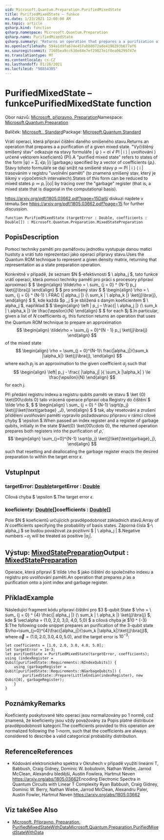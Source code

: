 ```yaml
---
uid: Microsoft.Quantum.Preparation.PurifiedMixedState
title: PurifiedMixedState – funkce
ms.date: 1/23/2021 12:00:00 AM
ms.topic: article
qsharp.kind: function
qsharp.namespace: Microsoft.Quantum.Preparation
qsharp.name: PurifiedMixedState
qsharp.summary: "Returns an operation that prepares a a purification of a given mixed state.\rA \"purified mixed state\" refers to states of the form |ψ⟩ = Σᵢ √\U0001D45Dᵢ |\U0001D456⟩ |garbageᵢ⟩ specified by a vector of\rcoefficients {\U0001D45Dᵢ}. States of this form can be reduced to mixed states ρ ≔ \U0001D45Dᵢ |\U0001D456⟩⟨\U0001D456| by tracing over the \"garbage\"\rregister (that is, a mixed state that is diagonal in the computational basis).\r\rSee https://arxiv.org/pdf/1805.03662.pdf?page=15 for further discussion."
ms.openlocfilehash: 594a1d9fa674e457ab88072ade4198283b677af6
ms.sourcegitcommit: 71605ea9cc630e84e7ef29027e1f0ea06299747e
ms.translationtype: MT
ms.contentlocale: cs-CZ
ms.lasthandoff: 01/26/2021
ms.locfileid: "98854305"
---
```

# <a name="purifiedmixedstate-function"></a><span data-ttu-id="f8ca1-102">PurifiedMixedState – funkce</span><span class="sxs-lookup"><span data-stu-id="f8ca1-102">PurifiedMixedState function</span></span>

<span data-ttu-id="f8ca1-103">Obor názvů: [Microsoft. přípravno. Preparation](xref:Microsoft.Quantum.Preparation)</span><span class="sxs-lookup"><span data-stu-id="f8ca1-103">Namespace: [Microsoft.Quantum.Preparation](xref:Microsoft.Quantum.Preparation)</span></span>

<span data-ttu-id="f8ca1-104">Balíček: [Microsoft.. Standard](https://nuget.org/packages/Microsoft.Quantum.Standard)</span><span class="sxs-lookup"><span data-stu-id="f8ca1-104">Package: [Microsoft.Quantum.Standard](https://nuget.org/packages/Microsoft.Quantum.Standard)</span></span>


<span data-ttu-id="f8ca1-105">Vrátí operaci, která připraví čištění daného smíšeného stavu.</span><span class="sxs-lookup"><span data-stu-id="f8ca1-105">Returns an operation that prepares a a purification of a given mixed state.</span></span>
<span data-ttu-id="f8ca1-106">"Vyčištěný smíšený stav" odkazuje na stavy formuláře | ψ ⟩ = σi √ PI | i ⟩ | uvolňování ⟩ určené vektorem koeficientů {PI}.</span><span class="sxs-lookup"><span data-stu-id="f8ca1-106">A "purified mixed state" refers to states of the form |ψ⟩ = Σᵢ √𝑝ᵢ |𝑖⟩ |garbageᵢ⟩ specified by a vector of coefficients {𝑝ᵢ}.</span></span> <span data-ttu-id="f8ca1-107">Stavy tohoto formuláře se dají snížit na smíšené stavy ρ ≔ PI | i ⟩ ⟨ i | trasováním v registru "uvolnění paměti" (to znamená smíšený stav, který je šikmý v výpočetních intervalech).</span><span class="sxs-lookup"><span data-stu-id="f8ca1-107">States of this form can be reduced to mixed states ρ ≔ 𝑝ᵢ |𝑖⟩⟨𝑖| by tracing over the "garbage" register (that is, a mixed state that is diagonal in the computational basis).</span></span>

<span data-ttu-id="f8ca1-108"> https://arxiv.org/pdf/1805.03662.pdf?page=15Další diskuzi najdete v tématu.</span><span class="sxs-lookup"><span data-stu-id="f8ca1-108">See https://arxiv.org/pdf/1805.03662.pdf?page=15 for further discussion.</span></span>

```qsharp
function PurifiedMixedState (targetError : Double, coefficients : Double[]) : Microsoft.Quantum.Preparation.MixedStatePreparation
```


## <a name="description"></a><span data-ttu-id="f8ca1-109">Popis</span><span class="sxs-lookup"><span data-stu-id="f8ca1-109">Description</span></span>

<span data-ttu-id="f8ca1-110">Pomocí techniky paměti pro paměťovou jednotku vystupuje danou matici hustoty a vrátí tuto reprezentaci jako operaci přípravy stavu.</span><span class="sxs-lookup"><span data-stu-id="f8ca1-110">Uses the Quantum ROM technique to represent a given density matrix, returning that representation as a state preparation operation.</span></span>

<span data-ttu-id="f8ca1-111">Konkrétně v případě, že seznam $N $-efektivnosti $ \ alpha_j $, tato funkce vrátí operaci, která pomocí techniky paměti pro práci s procesory připraví aproximaci $ $ \begin{align} \tilde\rho = \ sum_ {j = 0} ^ {N-1} p_j \ket{j}\bra{j} \end{align} $ $ pro smíšený stav $ $ \begin{align} \rho = \ sum_ {j = 0} ^ {N-1} \ FRAC {| alpha_j |} {\ sum_k | \ alpha_k |} \ket{j}\bra{j}, \end{align} $ $, kde každá $p _j $ je sblížená s daným koeficientem $ \ alpha_j $, například $ $ \begin{align} \left | p_j – \frac{| \ alpha_j |} {\ sum_k | \ alpha_k |} \le \frac{\epsilon}{N} \end{align} $ $ for each $j $.</span><span class="sxs-lookup"><span data-stu-id="f8ca1-111">In particular, given a list of $N$ coefficients $\alpha_j$, this function returns an operation that uses the Quantum ROM technique to prepare an approximation $$ \begin{align} \tilde\rho = \sum_{j = 0}^{N - 1} p_j \ket{j}\bra{j} \end{align} $$ of the mixed state $$ \begin{align} \rho = \sum_{j = 0}^{N-1}\ frac{|alpha_j|}{\sum_k |\alpha_k|} \ket{j}\bra{j}, \end{align} $$ where each $p_j$ is an approximation to the given coefficient $\alpha_j$ such that $$ \begin{align} \left| p_j - \frac{ |\alpha_j| }{ \sum_k |\alpha_k| } \le \frac{\epsilon}{N} \end{align} $$ for each $j$.</span></span>

<span data-ttu-id="f8ca1-112">Při předání registru indexu a registru qubits paměti ve stavu $ \ket {0} \ket{00\cdots 0} tato vrácená operace připraví oba Registry do čištění $ \tilde \rho $, $ $ \begin{align} \ sum_ {j = 0} ^ {N-1} \sqrt{p_j} \ket{j}\ket{\text{garbage} _J}, \end{align} $ $ tak, aby resetování a zrušení přidělení uvolňování paměti vypravilo požadovanou přípravu v rámci cílové chyby $ \epsilon $.</span><span class="sxs-lookup"><span data-stu-id="f8ca1-112">When passed an index register and a register of garbage qubits, initially in the state $\ket{0} \ket{00\cdots 0}, the returned operation prepares both registers into the purification of $\tilde \rho$, $$ \begin{align} \sum_{j=0}^{N-1} \sqrt{p_j} \ket{j}\ket{\text{garbage}_j}, \end{align} $$ such that resetting and deallocating the garbage register enacts the desired preparation to within the target error $\epsilon$.</span></span>

## <a name="input"></a><span data-ttu-id="f8ca1-113">Vstup</span><span class="sxs-lookup"><span data-stu-id="f8ca1-113">Input</span></span>

### <a name="targeterror--double"></a><span data-ttu-id="f8ca1-114">targetError: [Double](xref:microsoft.quantum.lang-ref.double)</span><span class="sxs-lookup"><span data-stu-id="f8ca1-114">targetError : [Double](xref:microsoft.quantum.lang-ref.double)</span></span>

<span data-ttu-id="f8ca1-115">Cílová chyba $ \epsilon $.</span><span class="sxs-lookup"><span data-stu-id="f8ca1-115">The target error $\epsilon$.</span></span>


### <a name="coefficients--double"></a><span data-ttu-id="f8ca1-116">koeficienty: [Double](xref:microsoft.quantum.lang-ref.double)[]</span><span class="sxs-lookup"><span data-stu-id="f8ca1-116">coefficients : [Double](xref:microsoft.quantum.lang-ref.double)[]</span></span>

<span data-ttu-id="f8ca1-117">Pole $N $ koeficientů určujících pravděpodobnost základních stavů.</span><span class="sxs-lookup"><span data-stu-id="f8ca1-117">Array of $N$ coefficients specifying the probability of basis states.</span></span>
<span data-ttu-id="f8ca1-118">Záporná čísla $-\ alpha_j $ se budou považovat za pozitivní $ | \ alpha_j | $.</span><span class="sxs-lookup"><span data-stu-id="f8ca1-118">Negative numbers $-\alpha_j$ will be treated as positive $|\alpha_j|$.</span></span>



## <a name="output--mixedstatepreparation"></a><span data-ttu-id="f8ca1-119">Výstup: [MixedStatePreparation](xref:Microsoft.Quantum.Preparation.MixedStatePreparation)</span><span class="sxs-lookup"><span data-stu-id="f8ca1-119">Output : [MixedStatePreparation](xref:Microsoft.Quantum.Preparation.MixedStatePreparation)</span></span>

<span data-ttu-id="f8ca1-120">Operace, která připraví $ \tilde \rho $ jako čištění do společného indexu a registru pro uvolňování paměti.</span><span class="sxs-lookup"><span data-stu-id="f8ca1-120">An operation that prepares $\tilde \rho$ as a purification onto a joint index and garbage register.</span></span>

## <a name="example"></a><span data-ttu-id="f8ca1-121">Příklad</span><span class="sxs-lookup"><span data-stu-id="f8ca1-121">Example</span></span>

<span data-ttu-id="f8ca1-122">Následující fragment kódu připraví čištění pro $3 $-qubit State $ \rho = \ sum_ {j = 0} ^ {4} \frac{| alpha_j |} {\ sum_k | \ alpha_k |} \ket{j}\bra{j} $, kde $ \vec\alpha = (1.0, 2,0, 3,0, 4,0, 5,0) $ a cílová chyba je $10 ^ {-3} $:</span><span class="sxs-lookup"><span data-stu-id="f8ca1-122">The following code snippet prepares an purification of the $3$-qubit state $\rho=\sum_{j=0}^{4}\frac{|alpha_j|}{\sum_k |\alpha_k|}\ket{j}\bra{j}$, where $\vec\alpha=(1.0, 2.0, 3.0, 4.0, 5.0)$, and the target error is $10^{-3}$:</span></span>

```qsharp
let coefficients = [1.0, 2.0, 3.0, 4.0, 5.0];
let targetError = 1e-3;
let purifiedState = PurifiedMixedState(targetError, coefficients);
using (indexRegister = Qubit[purifiedState::Requirements::NIndexQubits]) {
    using (garbageRegister = Qubit[purifiedState::Requirements::NGarbageQubits]) {
        purifiedState::Prepare(LittleEndian(indexRegister), new Qubit[0], garbageRegister);
    }
}
```

## <a name="remarks"></a><span data-ttu-id="f8ca1-123">Poznámky</span><span class="sxs-lookup"><span data-stu-id="f8ca1-123">Remarks</span></span>

<span data-ttu-id="f8ca1-124">Koeficienty poskytované této operaci jsou normalizovány po 1 normě, což znamená, že koeficienty jsou vždy považovány za Popis platné distribuce pravděpodobnosti kategorií.</span><span class="sxs-lookup"><span data-stu-id="f8ca1-124">The coefficients provided to this operation are normalized following the 1-norm, such that the coefficients are always considered to describe a valid categorical probability distribution.</span></span>

## <a name="references"></a><span data-ttu-id="f8ca1-125">Reference</span><span class="sxs-lookup"><span data-stu-id="f8ca1-125">References</span></span>

- <span data-ttu-id="f8ca1-126">Kódování elektronického spektra v Okruhech v případě využití lineární T, Babbush, Craig Gidney, Dominic W. bobulovin, Nathan Wiebe, Jarrod McClean, Alexandru bledější, Austin Fowlera, Hartmut Neven https://arxiv.org/abs/1805.03662</span><span class="sxs-lookup"><span data-stu-id="f8ca1-126">Encoding Electronic Spectra in Quantum Circuits with Linear T Complexity Ryan Babbush, Craig Gidney, Dominic W. Berry, Nathan Wiebe, Jarrod McClean, Alexandru Paler, Austin Fowler, Hartmut Neven https://arxiv.org/abs/1805.03662</span></span>

## <a name="see-also"></a><span data-ttu-id="f8ca1-127">Viz také</span><span class="sxs-lookup"><span data-stu-id="f8ca1-127">See Also</span></span>

- [<span data-ttu-id="f8ca1-128">Microsoft. Přípravno. Preparation. PurifiedMixedStateWithData</span><span class="sxs-lookup"><span data-stu-id="f8ca1-128">Microsoft.Quantum.Preparation.PurifiedMixedStateWithData</span></span>](xref:Microsoft.Quantum.Preparation.PurifiedMixedStateWithData)